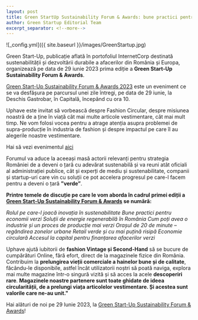 ```yaml
---
layout: post
title: Green StartUp Sustainability Forum & Awards: bune practici pentru o Românie verde
author: Green Startup Editorial Team
excerpt_separator: <!--more-->
---
```

![_config.yml]({{ site.baseurl }}/images/GreenStartup.jpg)

Green Start-Up, publicație aflată în portofoliul InternetCorp destinată sustenabilității și dezvoltării durabile a afacerilor din România și Europa, organizează pe data de 29 iunie 2023 prima ediție a <strong>Green Start-Up Sustainability Forum & Awards</strong>.

<!--more-->

[Green Start-Up Sustainability Forum & Awards 2023](https://green.start-up.ro/ro/green-start-up-sustainability-forum-awards-viitorul-economiei-este-circular/) este un eveniment ce se va desfășura pe parcursul unei zile întregi, pe data de 29 iunie, la Deschis Gastrobar, în Capitală, începând cu ora 10.

Uphave este invitat să vorbească despre Fashion Circular, despre misiunea noastră de a ține în viață cât mai multe articole vestimentare, cât mai mult timp. Ne vom folosi vocea pentru a atrage atenția asupra problemei de supra-producție în industria de fashion și despre impactul pe care îl au alegerile noastre vestimentare. 

Hai să vezi evenimentul [aici](https://green.start-up.ro/ro/green-start-up-sustainability-forum-awards-viitorul-economiei-este-circular/)

Forumul va aduce la aceeași masă actorii relevanți pentru strategia României de a deveni o țară cu adevărat sustenabilă și va reuni atât oficiali al administrației publice, cât și experți de mediu și sustenabilitate, companii și startup-uri care vin cu soluții ce pot accelera progresul pe care-l facem pentru a deveni o țară <strong>”verde”</strong>.

<strong>Printre temele de discuție pe care le vom aborda în cadrul primei ediții a [Green Start-Up Sustainability Forum & Awards](https://green.start-up.ro/ro/green-start-up-sustainability-forum-awards-viitorul-economiei-este-circular/) se numără:</strong>

<em>Rolul pe care-l joacă inovația în sustenabilitate
Bune practici pentru economii verzi
Soluții de energie regenerabilă în România
Cum poți avea o industrie și un proces de producție mai verzi
Orașul de 20 de minute – regândirea zonelor urbane
Retail verde și cu mai puțină risipă
Economie circulară
Accesul la capital pentru finanțarea afacerilor verzi</em>

Uphave ajută iubitorii de <strong>fashion Vintage și Second-Hand</strong> să se bucure de cumpărături Online, fără efort, direct de la magazinele fizice din România.
Contribuim la <strong>prelungirea vieții comerciale a hainelor bune și de calitate</strong>, făcându-le disponibile, astfel încât utilizatorii noștri să poată naviga, explora mai multe magazine într-o singură vizită și să acces la acele <strong>descoperiri rare</strong>.
<strong>Magazinele noastre partenere sunt toate ghidate de ideea circularității, de a prelungi viața articolelor vestimentare. Și acestea sunt valorile care ne-au unit."</strong>

Hai alături de noi pe 29 Iunie 2023, la [Green Start-Up Sustainability Forum & Awards](https://green.start-up.ro/ro/green-start-up-sustainability-forum-awards-viitorul-economiei-este-circular/)!







